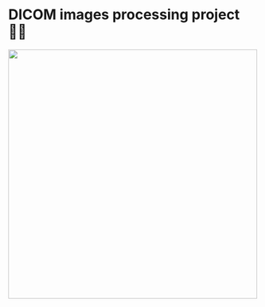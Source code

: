 
#  DICOM images processing project :man_scientist:

<div id="header" >
  <img src="https://media.giphy.com/media/l3nSGQ045gEvvQFRm/giphy.gif" width="500"/>
</div>
